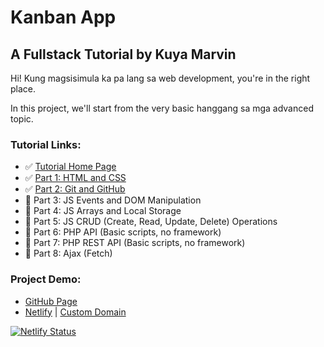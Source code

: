# Kanban App
## A Fullstack Tutorial by Kuya Marvin

Hi! Kung magsisimula ka pa lang sa web development, you're in the right place.

In this project, we'll start from the very basic hanggang sa mga advanced topic.

### Tutorial Links:
- ✅ [Tutorial Home Page](https://codewithkuya.marvinisaac.com)
- ✅ [Part 1: HTML and CSS](https://codewithkuya.marvinisaac.com/kanban-app-html-and-css)
- ✅ [Part 2: Git and GitHub](https://codewithkuya.marvinisaac.com/kanban-app-git-and-github) 
- 📝 Part 3: JS Events and DOM Manipulation
- 📝 Part 4: JS Arrays and Local Storage
- 📝 Part 5: JS CRUD (Create, Read, Update, Delete) Operations
- 📝 Part 6: PHP API (Basic scripts, no framework)
- 📝 Part 7: PHP REST API (Basic scripts, no framework)
- 📝 Part 8: Ajax (Fetch)

### Project Demo:
- [GitHub Page](https://marvinisaac.github.io/kanban)
- [Netlify](https://frosty-bell-eceff6.netlify.app/) | [Custom Domain](https://kanban.marvinisaac.com)

[![Netlify Status](https://api.netlify.com/api/v1/badges/856994c2-75ad-4bb9-bf3a-a858d6dcdda5/deploy-status)](https://app.netlify.com/sites/frosty-bell-eceff6/deploys)
